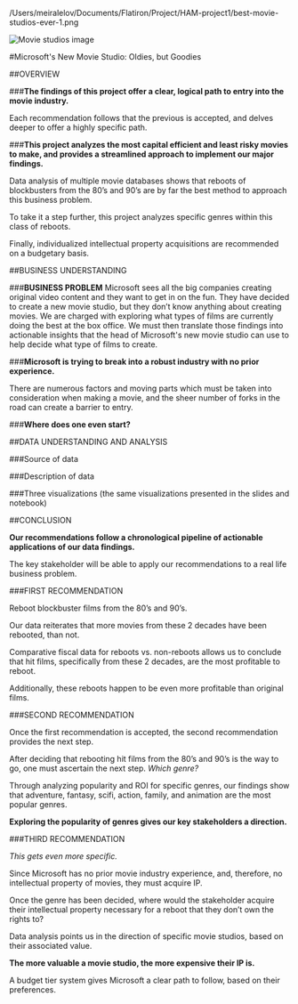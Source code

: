/Users/meiralelov/Documents/Flatiron/Project/HAM-project1/best-movie-studios-ever-1.png

![Movie studios image](https://support.musicgateway.com/wp-content/uploads/2021/07/best-movie-studios-ever-1.png)


#Microsoft's New Movie Studio: Oldies, but Goodies


##OVERVIEW



###**The findings of this project offer a clear, logical path to entry into the movie industry.**

Each recommendation follows that the previous is accepted, and delves deeper to offer a highly specific path. 



###**This project analyzes the most capital efficient and least risky movies to make, and provides a streamlined approach to implement our major findings.**

Data analysis of multiple movie databases shows that reboots of blockbusters from the 80’s and 90’s are by far the best method to approach this business problem. 

To take it a step further, this project analyzes specific genres within this class of reboots. 

Finally, individualized intellectual property acquisitions are recommended on a budgetary basis. 



##BUSINESS UNDERSTANDING

###**BUSINESS PROBLEM**
Microsoft sees all the big companies creating original video content and they want to get in on the fun. They have decided to create a new movie studio, but they don’t know anything about creating movies. We are charged with exploring what types of films are currently doing the best at the box office. We must then translate those findings into actionable insights that the head of Microsoft's new movie studio can use to help decide what type of films to create.


###**Microsoft is trying to break into a robust industry with no prior experience.**

There are numerous factors and moving parts which must be taken into consideration when making a movie, and the sheer number of forks in the road can create a barrier to entry. 

###**Where does one even start?** 



##DATA UNDERSTANDING AND ANALYSIS

###Source of data

###Description of data

###Three visualizations (the same visualizations presented in the slides and notebook)



##CONCLUSION

**Our recommendations follow a chronological pipeline of actionable applications of our data findings.** 

The key stakeholder will be able to apply our recommendations to a real life business problem. 


###FIRST RECOMMENDATION

Reboot blockbuster films from the 80’s and 90’s. 

Our data reiterates that more movies from these 2 decades have been rebooted, than not. 

Comparative fiscal data for reboots vs. non-reboots allows us to conclude that hit films, specifically from these 2 decades, are the most profitable to reboot. 

Additionally, these reboots happen to be even more profitable than original films. 


###SECOND RECOMMENDATION

Once the first recommendation is accepted, the second recommendation provides the next step. 

After deciding that rebooting hit films from the 80’s and 90’s is the way to go, one must ascertain the next step. *Which genre?*

Through analyzing popularity and ROI for specific genres, our findings show that adventure, fantasy, scifi, action, family, and animation are the most popular genres. 

**Exploring the popularity of genres gives our key stakeholders a direction.**


###THIRD RECOMMENDATION

*This gets even more specific.* 

Since Microsoft has no prior movie industry experience, and, therefore, no intellectual property of movies, they must acquire IP. 

Once the genre has been decided, where would the stakeholder acquire their intellectual property necessary for a reboot that they don’t own the rights to? 

Data analysis points us in the direction of specific movie studios, based on their associated value. 

**The more valuable a movie studio, the more expensive their IP is.**

 A budget tier system gives Microsoft a clear path to follow, based on their preferences. 


